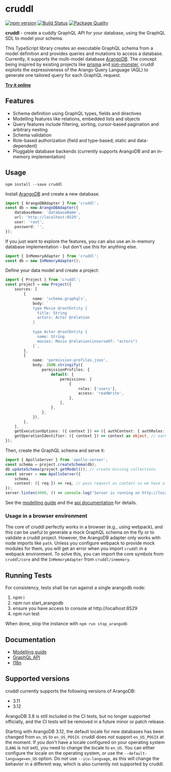 # cruddl

[![npm version](https://badge.fury.io/js/cruddl.svg)](https://npmjs.org/cruddl)
[![Build Status](https://github.com/AEB-labs/cruddl/workflows/CI/badge.svg)](https://github.com/AEB-labs/cruddl/actions?query=branch%3Amain)
[![Package Quality](https://npm.packagequality.com/shield/cruddl.svg)](https://packagequality.com/#?package=cruddl)

**cruddl** - create a cuddly GraphQL API for your database, using the GraphQL SDL to model your
schema.

This TypeScript library creates an executable GraphQL schema from a model definition and provides
queries and mutations to access a database. Currently, it supports the multi-model database
[ArangoDB](https://www.arangodb.com/). The concept being inspired by existing projects like
[prisma](https://github.com/graphcool/prisma) and
[join-monster](https://github.com/stems/join-monster), cruddl exploits the expressiveness of the
Arango Query Language (AQL) to generate one tailored query for each GraphQL request.

**[Try it online](https://aeb-labs.github.io/cruddl/)**

## Features

-   Schema definition using GraphQL types, fields and directives
-   Modelling features like relations, embedded lists and objects
-   Query features include filtering, sorting, cursor-based pagination and arbitrary nesting
-   Schema validation
-   Role-based authorization (field and type-based; static and data-dependent)
-   Pluggable database backends (currently supports ArangoDB and an in-memory implementation)

## Usage

```
npm install --save cruddl
```

Install [ArangoDB](https://www.arangodb.com/) and create a new database.

```typescript
import { ArangoDBAdapter } from 'cruddl';
const db = new ArangoDBAdapter({
    databaseName: 'databaseName',
    url: 'http://localhost:8529',
    user: 'root',
    password: '',
});
```

If you just want to explore the features, you can also use an in-memory database implementation -
but don't use this for anything else.

```typescript
import { InMemoryAdapter } from 'cruddl';
const db = new InMemoryAdapter();
```

Define your data model and create a project:

```typescript
import { Project } from 'cruddl';
const project = new Project({
    sources: [
        {
            name: 'schema.graphqls',
            body: `
            type Movie @rootEntity {
              title: String
              actors: Actor @relation
            }
            
            type Actor @rootEntity {
              name: String
              movies: Movie @relation(inverseOf: "actors")
            }`,
        },
        {
            name: 'permission-profiles.json',
            body: JSON.stringify({
                permissionProfiles: {
                    default: {
                        permissions: [
                            {
                                roles: ['users'],
                                access: 'readWrite',
                            },
                        ],
                    },
                },
            }),
        },
    ],
    getExecutionOptions: ({ context }) => ({ authContext: { authRoles: ['users'] } }),
    getOperationIdentifier: ({ context }) => context as object, // each operation is executed with an unique context object
});
```

Then, create the GraphQL schema and serve it:

```typescript
import { ApolloServer } from 'apollo-server';
const schema = project.createSchema(db);
db.updateSchema(project.getModel()); // create missing collections
const server = new ApolloServer({
    schema,
    context: ({ req }) => req, // pass request as context so we have a unique context object for each operation
});
server.listen(4000, () => console.log('Server is running on http://localhost:4000/'));
```

See the [modelling guide](docs/modelling.md) and the [api documentation](docs/api.md) for details.

### Usage in a browser environment

The core of cruddl perfectly works in a browser (e.g., using webpack), and this can be useful to
generate a mock GraphQL schema on the fly or to validate a cruddl project. However, the ArangoDB
adapter only works with node imports like `path`. Unless you configure webpack to provide mock
modules for them, you will get an error when you import `cruddl` in a webpack environment. To solve
this, you can import the core symbols from `cruddl/core` and the `InMemoryAdapter` from
`cruddl/inmemory`.

## Running Tests

For consistency, tests shall be run against a single arangodb node:

1. npm i
2. npm run start_arangodb
3. ensure you have access to console at http://localhost:8529
4. npm run test

When done, stop the instance with `npm run stop_arangodb`

## Documentation

-   [Modelling guide](docs/modelling.md)
-   [GraphQL API](docs/api.md)
-   [I18n](docs/i18n.md)

## Supported versions

cruddl currently supports the following versions of ArangoDB:

-   3.11
-   3.12

ArangoDB 3.8 is still included in the CI tests, but no longer supported officially, and the CI tests
will be removed in a future minor or patch release.

Starting with ArangoDB 3.12, the default locale for new databases has been changed from `en_US` to
`en_US_POSIX`. cruddl does not support `en_US_POSIX` at the moment. If you don't have a locale
configured on your operating system (`LANG` is not set), you need to change the locale to `en_US`.
You can either configure the locale on the operating system, or use the `--default-language=en_US`
option. Do _not_ use `--icu-language`, as this will change the behavior in a different way, which is
also currently not supported by cruddl.
